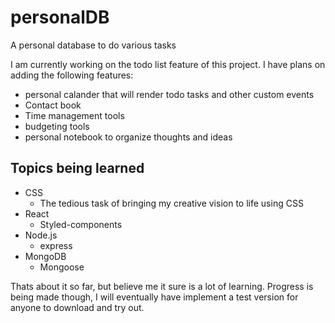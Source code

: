# personalDB
A personal database to do various tasks

I am currently working on the todo list feature of this project.
I have plans on adding the following features:
* personal calander that will render todo tasks and other custom events
* Contact book
* Time management tools
* budgeting tools
* personal notebook to organize thoughts and ideas

## Topics being learned
* CSS
  * The tedious task of bringing my creative vision to life using CSS
* React
   * Styled-components
* Node.js
  * express 
* MongoDB
  * Mongoose 

Thats about it so far, but believe me it sure is a lot of learning.
Progress is being made though, I will eventually have implement a test version for anyone to download and try out.
